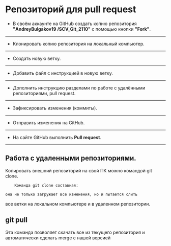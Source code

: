 # Репозиторий для **pull request**
* В своём аккаунте на GitHub создать копию репозитория **"AndreyBulgakov19
/SCV_Git_2110"** с помощью кнопки **"Fork"**.
---
* Клонировать копию репозитория на локальный компьютер.
---
* Создать новую ветку.
---
* Добавить файл с инструкцией в новую ветку.
---
* Дополнить инструкцию разделами по работе с удалёнными репозиториями, pull request.
---
* Зафиксировать изменения (коммиты).
---
* Отправить изменения на GitHub.
---
* На сайте GitHub выполнить **Pull request**.
---

## Работа с удаленными репозиториями. 

 Копировать внешний репозиторий на свой ПК можно командой git clone.
       
        Команда git clone составная: 
        
    она не только загружает все изменения, но и пытается слить 
все ветки на локальном компьютере и в
удаленном репозитории.

## git pull

Эта команда позволяет скачать все 
из текущего репозитория и автоматически
сделать merge с нашей версией
